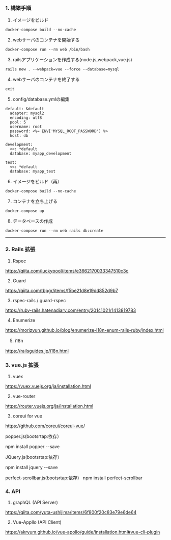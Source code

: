 ### 1. 構築手順

  1. イメージをビルド

```docker-compose build --no-cache```

  2. webサーバのコンテナを開始する

```docker-compose run --rm web /bin/bash```

  3. railsアプリケーションを作成する(node.js,webpack,vue.js)

```rails new . --webpack=vue --force --database=mysql```

  4. webサーバのコンテナを終了する

```exit```

  5. config/database.ymlの編集

  ~~~
  default: &default
    adapter: mysql2
    encoding: utf8
    pool: 5
    username: root
    password: <%= ENV['MYSQL_ROOT_PASSWORD'] %>
    host: db

  development:
    <<: *default
    database: myapp_development

  test:
    <<: *default
    database: myapp_test
  ~~~
    
  6. イメージをビルド（再）

```docker-compose build --no-cache```

  7. コンテナを立ち上げる

```docker-compose up```

  8. データベースの作成

```docker-compose run --rm web rails db:create```

---

### 2. Rails 拡張

  1. Rspec

  https://qiita.com/luckypool/items/e3662170033347510c3c

  2. Guard

  https://qiita.com/tbpgr/items/f5be21d8e19dd852d9b7

  3. rspec-rails / guard-rspec

  https://ruby-rails.hatenadiary.com/entry/20141021/1413819783

  4. Enumerize
  
  https://morizyun.github.io/blog/enumerize-i18n-enum-rails-ruby/index.html

　5. i18n
 
 https://railsguides.jp/i18n.html

### 3. vue.js 拡張

  1. vuex

  https://vuex.vuejs.org/ja/installation.html

  2. vue-router

  https://router.vuejs.org/ja/installation.html

  3. coreui for vue

  https://github.com/coreui/coreui-vue/
  
  popper.js(bootsrtap:依存）
 
  npm install popper --save
  
  JQuery.js(bootsrtap:依存）
  
  npm install jquery --save
  
  perfect-scrollbar.js(bootsrtap:依存）
  npm install perfect-scrollbar
  
  
### 4. API

  1. graphQL (API Server)

  https://qiita.com/yuta-ushijima/items/6f800f20c83e79e6de64
  
  2. Vue-Appllo (API Client)

  https://akryum.github.io/vue-apollo/guide/installation.html#vue-cli-plugin
